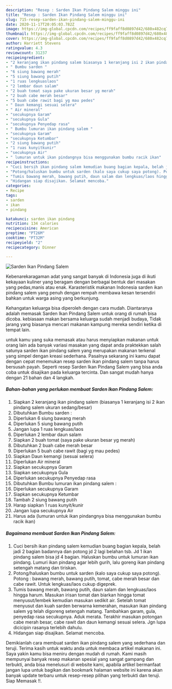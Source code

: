 ```yaml
---
description: "Resep : Sarden Ikan Pindang Salem minggu ini"
title: "Resep : Sarden Ikan Pindang Salem minggu ini"
slug: 715-resep-sarden-ikan-pindang-salem-minggu-ini
date: 2020-11-17T20:05:03.782Z
image: https://img-global.cpcdn.com/recipes/ff9faff8d0897d42/680x482cq70/sarden-ikan-pindang-salem-foto-resep-utama.jpg
thumbnail: https://img-global.cpcdn.com/recipes/ff9faff8d0897d42/680x482cq70/sarden-ikan-pindang-salem-foto-resep-utama.jpg
cover: https://img-global.cpcdn.com/recipes/ff9faff8d0897d42/680x482cq70/sarden-ikan-pindang-salem-foto-resep-utama.jpg
author: Harriett Stevens
ratingvalue: 4.3
reviewcount: 31237
recipeingredient:
- "2 keranjang ikan pindang salem biasanya 1 keranjang isi 2 ikan pindang salem ukuran sedangbesar"
- " Bumbu sarden "
- "6 siung bawang merah"
- "5 siung bawang putih"
- "1 ruas lengkuaslaos"
- "2 lembar daun salam"
- "2 buah tomat saya pake ukuran besar yg merah"
- "2 buah cabe merah besar"
- "5 buah cabe rawit bagi yg mau pedes"
- " Daun kemangi sesuai selera"
- " Air mineral"
- "secukupnya Garam"
- "secukupnya Gula"
- "secukupnya Penyedap rasa"
- " Bumbu lumuran ikan pindang salem "
- "secukupnya Garam"
- "secukupnya Ketumbar"
- "2 siung bawang putih"
- "1 ruas kunyitkunir"
- "secukupnya Air"
- " lumuran untuk ikan pindangnya bisa menggunakan bumbu racik ikan"
recipeinstructions:
- "Cuci bersih ikan pindang salem kemudian buang bagian kepala, belah jadi 2 bagian badannya dan potong jd 2 lagi belahan tsb. Jd 1 ikan pindang salem bisa jd 4 bagian. Haluskan bumbu untuk lumuran ikan pindang. Lumuri ikan pindang agar lebih gurih, lalu goreng ikan pindang setengah matang dan tiriskan."
- "Potong/haluskan bumbu untuk sarden (kalo saya cukup saya potong). Potong : bawang merah, bawang putih, tomat, cabe merah besar dan cabe rawit. Untuk lengkuas/laos cukup digeprek."
- "Tumis bawang merah, bawang putih, daun salam dan lengkuas/laos hingga harum. Masukan irisan tomat dan biarkan hingga tomat menyusut/lembek kemudian masukan sedikit air. Setelah tomat menyusut dan kuah sarden berwarna kemerahan, masukan ikan pindang salem yg telah digoreng setengah matang. Tambahkan garam, gula, penyedap rasa secukupnya. Aduk merata. Terakhir masukan potongan cabe merah besar, cabe rawit dan daun kemangi sesuai selera. Jgn lupa dicicipin rasanya terlebih dahulu."
- "Hidangan siap disajikan. Selamat mencoba."
categories:
- Recipe
tags:
- sarden
- ikan
- pindang

katakunci: sarden ikan pindang 
nutrition: 134 calories
recipecuisine: American
preptime: "PT26M"
cooktime: "PT32M"
recipeyield: "2"
recipecategory: Dinner

---
```



![Sarden Ikan Pindang Salem](https://img-global.cpcdn.com/recipes/ff9faff8d0897d42/680x482cq70/sarden-ikan-pindang-salem-foto-resep-utama.jpg)

Kebenarekaragaman adat yang sangat banyak di Indonesia juga di ikuti kekayaan kuliner yang beragam dengan berbagai bentuk dari masakan yang pedas,manis atau enak. Karasteristik makanan Indonesia sarden ikan pindang salem yang penuh dengan rempah membawa kesan tersendiri bahkan untuk warga asing yang berkunjung.


Kehangatan keluarga bisa diperoleh dengan cara mudah. Diantaranya adalah memasak Sarden Ikan Pindang Salem untuk orang di rumah bisa dicoba. kebiasaan makan bersama keluarga sudah menjadi budaya, Tidak jarang yang biasanya mencari makanan kampung mereka sendiri ketika di tempat lain.



untuk kamu yang suka memasak atau harus menyiapkan makanan untuk orang lain ada banyak variasi masakan yang dapat anda praktekkan salah satunya sarden ikan pindang salem yang merupakan makanan terkenal yang simpel dengan kreasi sederhana. Pasalnya sekarang ini kamu dapat dengan cepat menemukan resep sarden ikan pindang salem tanpa harus bersusah payah.
Seperti resep Sarden Ikan Pindang Salem yang bisa anda coba untuk disajikan pada keluarga tercinta. Dan sangat mudah hanya dengan 21 bahan dan 4 langkah.


<!--inarticleads1-->

##### Bahan-bahan yang perlukan membuat Sarden Ikan Pindang Salem:

1. Siapkan 2 keranjang ikan pindang salem (biasanya 1 keranjang isi 2 ikan pindang salem ukuran sedang/besar)
1. Dibutuhkan  Bumbu sarden :
1. Diperlukan 6 siung bawang merah
1. Diperlukan 5 siung bawang putih
1. Jangan lupa 1 ruas lengkuas/laos
1. Diperlukan 2 lembar daun salam
1. Siapkan 2 buah tomat (saya pake ukuran besar yg merah)
1. Dibutuhkan 2 buah cabe merah besar
1. Diperlukan 5 buah cabe rawit (bagi yg mau pedes)
1. Siapkan  Daun kemangi (sesuai selera)
1. Diperlukan  Air mineral
1. Siapkan secukupnya Garam
1. Siapkan secukupnya Gula
1. Diperlukan secukupnya Penyedap rasa
1. Dibutuhkan  Bumbu lumuran ikan pindang salem :
1. Diperlukan secukupnya Garam
1. Siapkan secukupnya Ketumbar
1. Tambah 2 siung bawang putih
1. Harap siapkan 1 ruas kunyit/kunir
1. Jangan lupa secukupnya Air
1. Harus ada  (lumuran untuk ikan pindangnya bisa menggunakan bumbu racik ikan)




<!--inarticleads2-->

##### Bagaimana membuat  Sarden Ikan Pindang Salem:

1. Cuci bersih ikan pindang salem kemudian buang bagian kepala, belah jadi 2 bagian badannya dan potong jd 2 lagi belahan tsb. Jd 1 ikan pindang salem bisa jd 4 bagian. Haluskan bumbu untuk lumuran ikan pindang. Lumuri ikan pindang agar lebih gurih, lalu goreng ikan pindang setengah matang dan tiriskan.
1. Potong/haluskan bumbu untuk sarden (kalo saya cukup saya potong). Potong : bawang merah, bawang putih, tomat, cabe merah besar dan cabe rawit. Untuk lengkuas/laos cukup digeprek.
1. Tumis bawang merah, bawang putih, daun salam dan lengkuas/laos hingga harum. Masukan irisan tomat dan biarkan hingga tomat menyusut/lembek kemudian masukan sedikit air. Setelah tomat menyusut dan kuah sarden berwarna kemerahan, masukan ikan pindang salem yg telah digoreng setengah matang. Tambahkan garam, gula, penyedap rasa secukupnya. Aduk merata. Terakhir masukan potongan cabe merah besar, cabe rawit dan daun kemangi sesuai selera. Jgn lupa dicicipin rasanya terlebih dahulu.
1. Hidangan siap disajikan. Selamat mencoba.




Demikianlah cara membuat sarden ikan pindang salem yang sederhana dan teruji. Terima kasih untuk waktu anda untuk membaca artikel makanan ini. Saya yakin kamu bisa meniru dengan mudah di rumah. Kami masih mempunyai banyak resep makanan spesial yang sangat gampang dan terbukti, anda bisa menelusuri di website kami, apabila artikel bermanfaat jangan lupa untuk bagikan dan bookmark halaman website ini karena akan banyak update terbaru untuk resep-resep pilihan yang terbukti dan teruji. Siap Memasak !!. 
